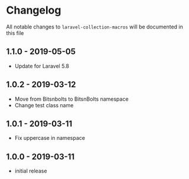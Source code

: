 # Changelog

All notable changes to `laravel-collection-macros` will be documented in this file

## 1.1.0 - 2019-05-05
 - Update for Laravel 5.8

## 1.0.2 - 2019-03-12

 - Move from Bitsnbolts to BitsnBolts namespace
 - Change test class name

## 1.0.1 - 2019-03-11

 - Fix uppercase in namespace

## 1.0.0 - 2019-03-11

- initial release
